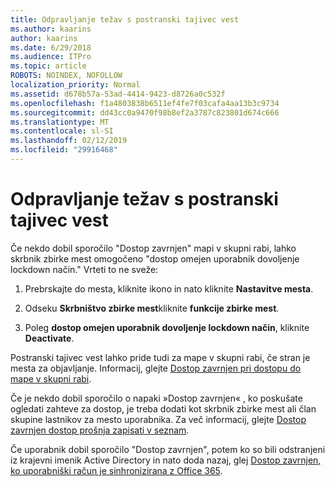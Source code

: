 ```yaml
---
title: Odpravljanje težav s postranski tajivec vest
ms.author: kaarins
author: kaarins
ms.date: 6/29/2018
ms.audience: ITPro
ms.topic: article
ROBOTS: NOINDEX, NOFOLLOW
localization_priority: Normal
ms.assetid: d678b57a-53ad-4414-9423-d8726a0c532f
ms.openlocfilehash: f1a4803838b6511ef4fe7f03cafa4aa13b3c9734
ms.sourcegitcommit: dd43cc0a9470f98b8ef2a3787c823801d674c666
ms.translationtype: MT
ms.contentlocale: sl-SI
ms.lasthandoff: 02/12/2019
ms.locfileid: "29916468"
---
```

# <a name="troubleshoot-access-denied-messages"></a>Odpravljanje težav s postranski tajivec vest

Če nekdo dobil sporočilo "Dostop zavrnjen" mapi v skupni rabi, lahko skrbnik zbirke mest omogočeno "dostop omejen uporabnik dovoljenje lockdown način." Vrteti to ne sveže: 
  
1. Prebrskajte do mesta, kliknite ikono in nato kliknite **Nastavitve mesta**.
    
2. Odseku **Skrbništvo zbirke mest**kliknite **funkcije zbirke mest**.
    
3. Poleg **dostop omejen uporabnik dovoljenje lockdown način**, kliknite **Deactivate**.
    
Postranski tajivec vest lahko pride tudi za mape v skupni rabi, če stran je mesta za objavljanje. Informacij, glejte [Dostop zavrnjen pri dostopu do mape v skupni rabi](https://go.microsoft.com/fwlink/?linkid=2004317).
  
Če je nekdo dobil sporočilo o napaki »Dostop zavrnjen« , ko poskušate ogledati zahteve za dostop, je treba dodati kot skrbnik zbirke mest ali član skupine lastnikov za mesto uporabnika. Za več informacij, glejte [Dostop zavrnjen dostop prošnja zapisati v seznam](https://go.microsoft.com/fwlink/?linkid=2004220).
  
Če uporabnik dobil sporočilo "Dostop zavrnjen", potem ko so bili odstranjeni iz krajevni imenik Active Directory in nato doda nazaj, glej [Dostop zavrnjen, ko uporabniški račun je sinhronizirana z Office 365](https://go.microsoft.com/fwlink/?linkid=2004318).
  

